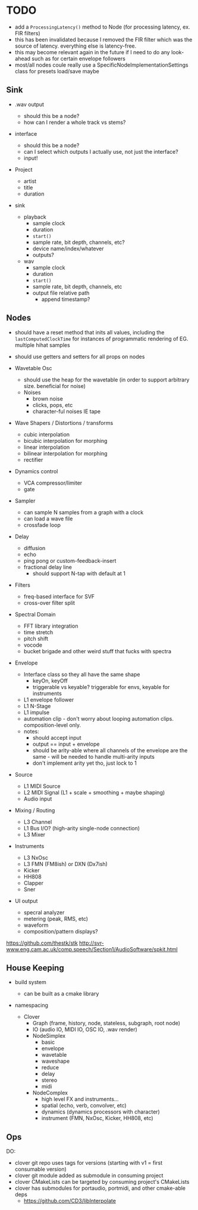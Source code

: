 # TODO

- add a `ProcessingLatency()` method to Node (for processing latency, ex. FIR filters)
- this has been invalidated because I removed the FIR filter which was the source of latency. everything else is latency-free.
- this may become relevant again in the future if I need to do any look-ahead such as for certain envelope followers
- most/all nodes coule really use a SpecificNodeImplementationSettings class for presets load/save maybe

## Sink

- .wav output
  - should this be a node?
  - how can I render a whole track vs stems?
- interface
  - should this be a node?
  - can I select which outputs I actually use, not just the interface?
  - input!

- Project
  - artist
  - title
  - duration
- sink
  - playback
    - sample clock
    - duration
    - `start()`
    - sample rate, bit depth, channels, etc?
    - device name/index/whatever
    - outputs?
  - wav
    - sample clock
    - duration
    - `start()`
    - sample rate, bit depth, channels, etc
    - output file relative path
      - append timestamp?

## Nodes

- should have a reset method that inits all values, including the `lastComputedClockTime` for instances of programmatic rendering of EG. multiple hihat samples 
- should use getters and setters for all props on nodes

- Wavetable Osc
  - should use the heap for the wavetable (in order to support arbitrary size. beneficial for noise)
  - Noises
    - brown noise
    - clicks, pops, etc
    - character-ful noises IE tape
- Wave Shapers / Distortions / transforms
  - cubic interpolation
  - bicubic interpolation for morphing
  - linear interpolation
  - bilinear interpolation for morphing
  - rectifier
- Dynamics control
  - VCA compressor/limiter
  - gate
- Sampler
  - can sample N samples from a graph with a clock
  - can load a wave file
  - crossfade loop
- Delay
  - diffusion
  - echo
  - ping pong or custom-feedback-insert
  - fractional delay line
    - should support N-tap with default at 1
- Filters
    - freq-based interface for SVF
    - cross-over filter split
- Spectral Domain
  - FFT library integration
  - time stretch
  - pitch shift
  - vocode
  - bucket brigade and other weird stuff that fucks with spectra
- Envelope
  - Interface class so they all have the same shape
    - keyOn, keyOff
    - triggerable vs keyable? triggerable for envs, keyable for instruments 
  - L1 envelope follower
  - L1 N-Stage
  - L1 impulse
  - automation clip - don't worry about looping automation clips. composition-level only.
  - notes:
    - should accept input
    - output == input + envelope
    - should be arity-able where all channels of the envelope are the same - will be needed to handle multi-arity inputs
    - don't implement arity yet tho, just lock to 1
- Source
  - L1 MIDI Source
  - L2 MIDI Signal (L1 + scale + smoothing + maybe shaping)
  - Audio input
- Mixing / Routing
  - L3 Channel
  - L1 Bus I/O? (high-arity single-node connection)
  - L3 Mixer
- Instruments
  - L3 NxOsc
  - L3 FMN (FM8ish) or DXN (Dx7ish)
  - Kicker
  - HH808
  - Clapper
  - Sner
- UI output
  - specral analyzer
  - metering (peak, RMS, etc)
  - waveform
  - composition/pattern displays?

https://github.com/thestk/stk
http://svr-www.eng.cam.ac.uk/comp.speech/Section1/AudioSoftware/spkit.html

## House Keeping

- build system

  - can be built as a cmake library
- namespacing
  - Clover
    - Graph (frame, history, node, stateless, subgraph, root node)
    - IO (audio IO, MIDI IO, OSC IO, .wav render)
    - NodeSimplex
      - basic
      - envelope
      - wavetable
      - waveshape
      - reduce
      - delay
      - stereo
      - midi
    - NodeComplex
      - high level FX and instruments...
      - spatial (echo, verb, convolver, etc)
      - dynamics (dynamics processors with character)
      - instrument (FMN, NxOsc, Kicker, HH808, etc)

## Ops


DO:

- clover git repo uses tags for versions (starting with v1 = first consumable version)
- clover git module added as submodule in consuming project
- clover CMakeLists can be targeted by consuming project's CMakeLists
- clover has submodules for portaudio, portmidi, and other cmake-able deps
  - https://github.com/CD3/libInterpolate
